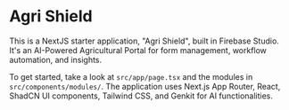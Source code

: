 # Agri Shield

This is a NextJS starter application, "Agri Shield", built in Firebase Studio. It's an AI-Powered Agricultural Portal for form management, workflow automation, and insights.

To get started, take a look at `src/app/page.tsx` and the modules in `src/components/modules/`.
The application uses Next.js App Router, React, ShadCN UI components, Tailwind CSS, and Genkit for AI functionalities.
